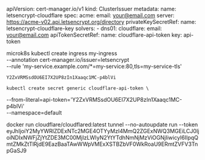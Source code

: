 apiVersion: cert-manager.io/v1
kind: ClusterIssuer
metadata:
  name: letsencrypt-cloudflare
spec:
  acme:
    email: your@email.com
    server: https://acme-v02.api.letsencrypt.org/directory
    privateKeySecretRef:
      name: letsencrypt-cloudflare-key
    solvers:
    - dns01:
        cloudflare:
          email: your@email.com
          apiTokenSecretRef:
            name: cloudflare-api-token
            key: api-token

microk8s kubectl create ingress my-ingress \
    --annotation cert-manager.io/issuer=letsencrypt \
    --rule 'my-service.example.com/*=my-service:80,tls=my-service-tls'

    Y2ZxVRMSsdOU6EI7X2UP8zIn1Xaaqc1MC-p4blVi

    kubectl create secret generic cloudflare-api-token \
  --from-literal=api-token='Y2ZxVRMSsdOU6EI7X2UP8zIn1Xaaqc1MC-p4blVi' \
  --namespace=default
  

docker run cloudflare/cloudflared:latest tunnel --no-autoupdate run --token eyJhIjoiY2MyYWRlZDExNTc2MGE4OTYyMzI4MmQ2ZGExNWQ3MGEiLCJ0IjoiNDIxNWFjZjYtZDE3MC00MjIzLWIyN2YtYTdhNmNjMzViOGNjIiwicyI6IlpqQmtZMkZtTlRjdE9EazBaaTAwWWpVMExXSTBZbVF0WkRoaU9ERmtZVFV3TnpGaSJ9
